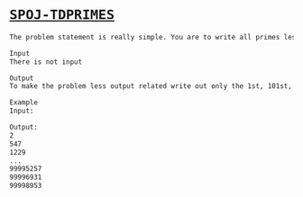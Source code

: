 # [```SPOJ-TDPRIMES```](https://www.spoj.com/problems/TDPRIMES/en/)

```md
The problem statement is really simple. You are to write all primes less than 10^8

Input
There is not input

Output
To make the problem less output related write out only the 1st, 101st, 201st, ... 1st mod 100.

Example
Input:

Output:
2
547
1229
...
99995257
99996931
99998953
```
